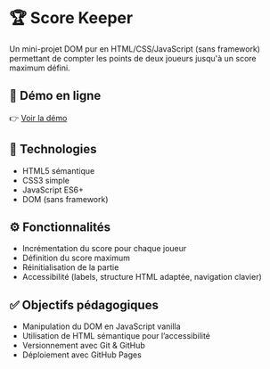 # 🏆 Score Keeper

Un mini-projet DOM pur en HTML/CSS/JavaScript (sans framework) permettant de compter les points de deux joueurs jusqu'à un score maximum défini.

## 🚀 Démo en ligne

👉 [Voir la démo](https://ton-pseudo.github.io/scoreKeeper/)  

## 📁 Technologies

- HTML5 sémantique
- CSS3 simple
- JavaScript ES6+
- DOM (sans framework)

## ⚙️ Fonctionnalités

- Incrémentation du score pour chaque joueur
- Définition du score maximum
- Réinitialisation de la partie
- Accessibilité (labels, structure HTML adaptée, navigation clavier)

## ✅ Objectifs pédagogiques

- Manipulation du DOM en JavaScript vanilla
- Utilisation de HTML sémantique pour l’accessibilité
- Versionnement avec Git & GitHub
- Déploiement avec GitHub Pages
